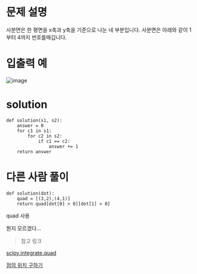 # 문제 설명

사분면은 한 평면을 x축과 y축을 기준으로 나눈 네 부분입니다. 사분면은 아래와 같이 1부터 4까지 번호를매깁니다.

# 입출력 예

![image](https://github.com/sseinn/practice/assets/143159192/d9cb3d57-7386-4333-8710-b96a12df47fc)

# solution

```
def solution(s1, s2):
    answer = 0
    for c1 in s1:
        for c2 in s2:
            if c1 == c2:
                answer += 1
    return answer
```

# 다른 사람 풀이
```
def solution(dot):
    quad = [(3,2),(4,1)]
    return quad[dot[0] > 0][dot[1] > 0]
```

quad 사용

뭔지 모르겠다...


> 참고 링크

[scipy.integrate.quad](https://docs.scipy.org/doc/scipy/reference/generated/scipy.integrate.quad.html)

[점의 위치 구하기](https://school.programmers.co.kr/learn/courses/30/lessons/120841)

